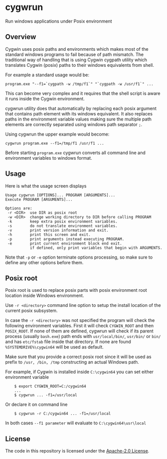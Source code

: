 # cygwrun

Run windows applications under Posix environment

## Overview

Cygwin uses posix paths and environments which makes most of
the standard windows programs to fail because of path mismatch.
The traditional way of handling that is using Cygwin cygpath
utility which translates Cygwin (posix) paths to their windows
equivalents from shell.

For example a standard usage would be:
```
program.exe "--f1=`cygpath -w /tmp/f1`" "`cygpath -w /usr/f1`" ...
```
This can become very complex and it requires that the shell
script is aware it runs inside the Cygwin environment.

cygwrun utility does that automatically by replacing each posix
argument that contains path element with its windows equivalent.
It also replaces paths in the environment variable values making
sure the multiple path elements are correctly separated using
windows path separator `;`.

Using cygwrun the upper example would become:
```
cygwrun program.exe --f1=/tmp/f1 /usr/f1 ...
```
Before starting `program.exe` cygwrun converts all command line
and environment variables to windows format.

## Usage

Here is what the usage screen displays
```
Usage cygwrun [OPTIONS]... PROGRAM [ARGUMENTS]...
Execute PROGRAM [ARGUMENTS]...

Options are:
 -r <DIR>  use DIR as posix root
 -w <DIR>  change working directory to DIR before calling PROGRAM
 -k        keep extra posix environment variables.
 -s        do not translate environment variables.
 -v        print version information and exit.
 -h        print this screen and exit.
 -p        print arguments instead executing PROGRAM.
 -e        print current environment block end exit.
           if defined, only print variables that begin with ARGUMENTS.

```

Note that `-p` or `-e` option terminate options processing,
so make sure to define any other options before them.

## Posix root

Posix root is used to replace posix parts with posix environment root
location inside Windows environment.

Use `-r <directory>` command line option to setup the install location
of the current posix subsystem.

In case the `-r <directory>` was not specified the program will
check the following environment variables.
First it will check `CYGWIN_ROOT` and then `POSIX_ROOT`. If
none of them are defined, cygwrun will check if its parent process
(usually `bash.exe`) path ends with `usr/local/bin/`, `usr/bin/` or `bin/`
and has `etc/fstab` file inside that directory.
If none are found `%SYSTEMDRIVE%\cygwin64` will be used as default.

Make sure that you provide a correct posix root since it will
be used as prefix to `/usr, /bin, /tmp` constructing an actual
Windows path.


For example, if Cygwin is installed inside `C:\cygwin64` you
can set either environment variable

```
    $ export CYGWIN_ROOT=C:/cygwin64
    ...
    $ cygwrun ... -f1=/usr/local
```

Or declare it on command line

```
    $ cygwrun -r C:/cygwin64 ... -f1=/usr/local
```

In both cases `--f1 parameter` will evaluate to `C:\cygwin64\usr\local`


## License

The code in this repository is licensed under the [Apache-2.0 License](LICENSE.txt).
